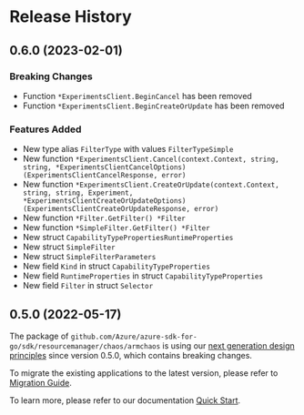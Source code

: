 # Release History

## 0.6.0 (2023-02-01)
### Breaking Changes

- Function `*ExperimentsClient.BeginCancel` has been removed
- Function `*ExperimentsClient.BeginCreateOrUpdate` has been removed

### Features Added

- New type alias `FilterType` with values `FilterTypeSimple`
- New function `*ExperimentsClient.Cancel(context.Context, string, string, *ExperimentsClientCancelOptions) (ExperimentsClientCancelResponse, error)`
- New function `*ExperimentsClient.CreateOrUpdate(context.Context, string, string, Experiment, *ExperimentsClientCreateOrUpdateOptions) (ExperimentsClientCreateOrUpdateResponse, error)`
- New function `*Filter.GetFilter() *Filter`
- New function `*SimpleFilter.GetFilter() *Filter`
- New struct `CapabilityTypePropertiesRuntimeProperties`
- New struct `SimpleFilter`
- New struct `SimpleFilterParameters`
- New field `Kind` in struct `CapabilityTypeProperties`
- New field `RuntimeProperties` in struct `CapabilityTypeProperties`
- New field `Filter` in struct `Selector`


## 0.5.0 (2022-05-17)

The package of `github.com/Azure/azure-sdk-for-go/sdk/resourcemanager/chaos/armchaos` is using our [next generation design principles](https://azure.github.io/azure-sdk/general_introduction.html) since version 0.5.0, which contains breaking changes.

To migrate the existing applications to the latest version, please refer to [Migration Guide](https://aka.ms/azsdk/go/mgmt/migration).

To learn more, please refer to our documentation [Quick Start](https://aka.ms/azsdk/go/mgmt).